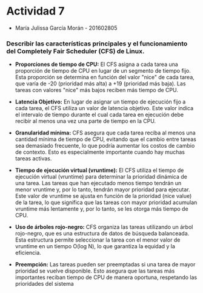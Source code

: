 #  Actividad 7
* María Julissa García Morán - 201602805

### Describir las características principales y el funcionamiento del Completely Fair Scheduler (CFS) de Linux. 
* **Proporciones de tiempo de CPU:** El CFS asigna a cada tarea una proporción de tiempo de CPU en lugar de un segmento de tiempo fijo. Esta proporción se determina en función del valor "nice" de cada tarea, que varía de -20 (prioridad más alta) a +19 (prioridad más baja). Las tareas con valores "nice" más bajos reciben más tiempo de CPU.

* **Latencia Objetivo:** En lugar de asignar un tiempo de ejecución fijo a cada tarea, el CFS utiliza un valor de latencia objetivo. Este valor indica el intervalo de tiempo durante el cual cada tarea en ejecución debe recibir al menos una vez una parte de tiempo en la CPU.

* **Granularidad mínima:** CFS asegura que cada tarea reciba al menos una cantidad mínima de tiempo de CPU, evitando que el cambio entre tareas sea demasiado frecuente, lo que podría aumentar los costos de cambio de contexto. Esto es especialmente importante cuando hay muchas tareas activas.

* **Tiempo de ejecución virtual (vruntime):** El CFS utiliza el tiempo de ejecución virtual (vruntime) para determinar la prioridad dinámica de una tarea. Las tareas que han ejecutado menos tiempo tendrán un menor vruntime y, por lo tanto, tendrán mayor prioridad para ejecutar. Este valor de vruntime se ajusta en función de la prioridad (nice value) de la tarea, lo que significa que las tareas con mayor prioridad acumulan vruntime más lentamente y, por lo tanto, se les otorga más tiempo de CPU.

* **Uso de árboles rojo-negro:** CFS organiza las tareas utilizando un árbol rojo-negro, que es una estructura de datos de búsqueda balanceada. Esta estructura permite seleccionar la tarea con el menor valor de vruntime en un tiempo O(log N), lo que garantiza la equidad y la eficiencia.

* **Preempción:** Las tareas pueden ser preemptadas si una tarea de mayor prioridad se vuelve disponible. Esto asegura que las tareas más importantes reciban tiempo de CPU de manera oportuna, respetando las prioridades del sistema

